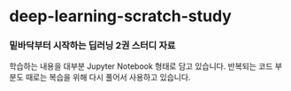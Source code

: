 # deep-learning-scratch-study

### 밑바닥부터 시작하는 딥러닝 2권 스터디 자료

학습하는 내용을 대부분 Jupyter Notebook 형태로 담고 있습니다.
반복되는 코드 부분도 때로는 복습을 위해 다시 풀어서 사용하고 있습니다.
